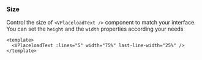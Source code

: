### Size

Control the size of `<VPlaceloadText />` component to match your interface.
You can set the `height` and the `width` properties according your needs

<!--code-->

```vue
<template>
  <VPlaceloadText :lines="5" width="75%" last-line-width="25%" />
</template>
```

<!--/code-->

<!--example-->

<VPlaceloadText :lines="5" width="75%" last-line-width="25%" />

<!--/example-->
